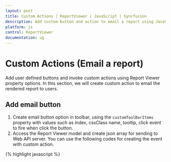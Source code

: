 ```yaml
---
layout: post
title: Custom Actions | ReportViewer | JavaScript | Syncfusion
description: Add custom button and action to email a report using JavaScript Report Viewer.
platform: js
control: ReportViewer
documentation: ug
---
```


# Custom Actions (Email a report)
Add user defined buttons and invoke custom actions using Report Viewer property options. In this section, we will create custom action to email the rendered report to users.

## Add email button

1.	Create email button option in toolbar, using the `customToolBarItems` property with values such as index, cssClass name, tooltip, click event to fire when click the button.
2.	Access the Report Viewer model and create json array for sending to Web API server. You can use the following codes for creating the event with custom action.  

{% highlight javascript %}
    <script type="text/javascript">
        $(function () {
            $("#container").ejReportViewer(
                {
                    reportServiceUrl: "/api/ReportsApi",
                    reportPath: '~/App_Data/Sales Order Detail.rdl',
                    toolbarSettings: {
                        click: 'emailReport',
                        customToolBarItems: [{
                            itemType: ej.ReportViewer.InputElement.Default,
                            groupIndex: 3,
                            index: 2,
                            cssClass: "e-icon e-mail e-reportviewer-icon",
                            tooltip: {
                                header: 'E-Mail',
                                content: 'Send rendered report as mail attachment',
                            },

                            click: 'emailReport'
                        }]
                    }
                });
        });
        function emailReport(args) {
            var proxy = $('#container').data('ejReportViewer');
            var Report = proxy.model.reportPath;
            var lastsIndex = Report.lastIndexOf("/");
            var reportName = Report.substring(lastsIndex + 1);
            var requrl = proxy.model.reportServiceUrl + '/SendEmail';
            var _json = {
                exportType: "PDF", reportViewerToken: proxy._reportViewerToken, ReportName: reportName
            };
            $.ajax({
                type: "POST",
                contentType: "application/json; charset=utf-8",
                url: requrl,
                data: JSON.stringify(_json),
                dataType: "json",
                crossDomain: true
            })
        }
    </script>
{% endhighlight %}

N> In the above code sample, report is exported to PDF and sent to users, using smptClient.

## Create custom email action

1.	Create a new action method `SendEmail` in Web API service.
2.	Export the report to required type using ReportHelper.GetReport to send report stream as attachment.
3.	The following code sample exports the report to stream and send it as attachment to a specified mail address. Here in the code, used smtpClient to send the report as email attachment.

{% highlight c# %}
        public object SendEmail(Dictionary<string, object> jsonResult)
        {
            string _token = jsonResult["reportViewerToken"].ToString();
            var stream = ReportHelper.GetReport(_token, jsonResult["exportType"].ToString());
            stream.Position = 0;
            
            if (!ComposeEmail(stream, jsonResult["reportName"].ToString()))
            {
                return "Mail not sent !!!";
            }

            return "Mail Sent !!!";
        }

        public bool ComposeEmail(Stream stream, string reportName)
        {
            try
            {
                MailMessage mail = new MailMessage();
                SmtpClient SmtpServer = new SmtpClient("smtp.gmail.com");
                mail.IsBodyHtml = true;
                mail.From = new MailAddress("xx@gmail.com");
                mail.To.Add("xx@gmail.com");
                mail.Subject = "Report Name : " + reportName;
                stream.Position = 0;

                if (stream != null)
                {
                    ContentType ct = new ContentType();
                    ct.Name = reportName + DateTime.Now.ToString() + ".pdf";
                    System.Net.Mail.Attachment attachment = new System.Net.Mail.Attachment(stream, ct);
                    mail.Attachments.Add(attachment);
                }

                SmtpServer.Port = 587;
                SmtpServer.Credentials = new System.Net.NetworkCredential("xx@gmail.com", "xx");
                SmtpServer.EnableSsl = true;
                SmtpServer.Send(mail);

                return true;
            }
            catch (Exception ex)
            {
                return ex.ToString();
            }

            return false;
        }
{% endhighlight %}

4.	Build and run the application, to view the Report Viewer with custom toolbar option.

![Report Viewer with custom email option in toolbar](Report-Service_images/add-web-api-controller.png)
